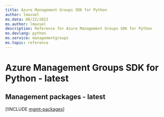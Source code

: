 ```yaml
---
title: Azure Management Groups SDK for Python
author: lmazuel
ms.data: 08/22/2022
ms.author: lmazuel
description: Reference for Azure Management Groups SDK for Python
ms.devlang: python
ms.service: managementgroups
ms.topic: reference
---
```

# Azure Management Groups SDK for Python - latest

## Management packages - latest
[!INCLUDE [mgmt-packages](management-groups-mgmt-index.md)]